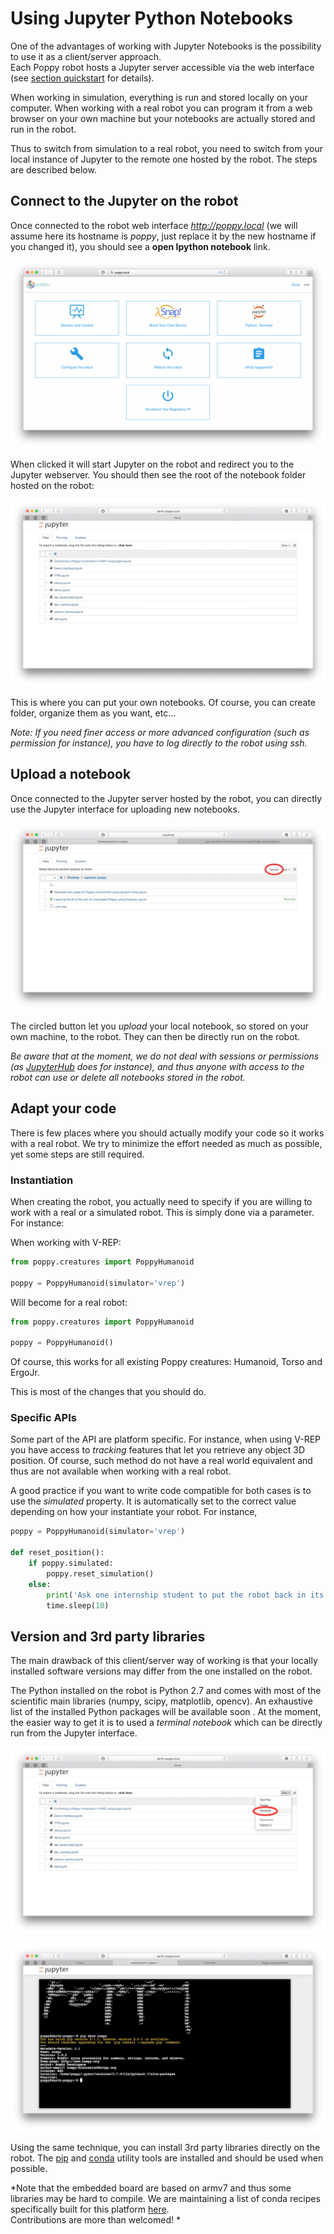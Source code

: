 # Using Jupyter Python Notebooks

One of the advantages of working with Jupyter Notebooks is the possibility to use it as a client/server approach.  
Each Poppy robot hosts a Jupyter server accessible via the web interface (see [section quickstart](../getting-started/program-the-robot.md) for details).

When working in simulation, everything is run and stored locally on your computer. When working with a real robot you can program it from a web browser on your own machine but your notebooks are actually stored and run in the robot.

Thus to switch from simulation to a real robot, you need to switch from your local instance of Jupyter to the remote one hosted by the robot. The steps are described below.

## Connect to the Jupyter on the robot

Once connected to the robot web interface *http://poppy.local* (we will assume here its hostname is *poppy*, just replace it by the new hostname if you changed it), you should see a **open Ipython notebook** link.

![open notebook link](../img/poppy_home.png)

When clicked it will start Jupyter on the robot and redirect you to the Jupyter webserver. You should then see the root of the notebook folder hosted on the robot:

![notebook folder on poppy](../img/jupyter/root-folder.jpg)

This is where you can put your own notebooks. Of course, you can create folder, organize them as you want, etc...

*Note: If you need finer access or more advanced configuration (such as permission for instance), you have to log directly to the robot using ssh.*

## Upload a notebook

Once connected to the Jupyter server hosted by the robot, you can directly use the Jupyter interface for uploading new notebooks.

![upload new notebooks](../img/jupyter/upload-notebooks.jpg)

The circled button let you *upload* your local notebook, so stored on your own machine, to the robot. They can then be directly run on the robot.

*Be aware that at the moment, we do not deal with sessions or permissions (as [JupyterHub](https://github.com/jupyter/jupyterhub) does for instance), and thus anyone with access to the robot can use or delete all notebooks stored in the robot.*

## Adapt your code

There is few places where you should actually modify your code so it works with a real robot. We try to minimize the effort needed as much as possible, yet some steps are still required.

### Instantiation

When creating the robot, you actually need to specify if you are willing to work with a real or a simulated robot. This is simply done via a parameter. For instance:

When working with V-REP:
```python
from poppy.creatures import PoppyHumanoid

poppy = PoppyHumanoid(simulator='vrep')
```

Will become for a real robot:

```python
from poppy.creatures import PoppyHumanoid

poppy = PoppyHumanoid()
```

Of course, this works for all existing Poppy creatures: Humanoid, Torso and ErgoJr.

This is most of the changes that you should do.

### Specific APIs

Some part of the API are platform specific. For instance, when using V-REP you have access to *tracking* features that let you retrieve any object 3D position. Of course, such method do not have a real world equivalent and thus are not available when working with a real robot.

A good practice if you want to write code compatible for both cases is to use the *simulated* property. It is automatically set to the correct value depending on how your instantiate your robot. For instance,

```python
poppy = PoppyHumanoid(simulator='vrep')

def reset_position():
    if poppy.simulated:
        poppy.reset_simulation()
    else:
        print('Ask one internship student to put the robot back in its origin position.')
        time.sleep(10)
```


## Version and 3rd party libraries

The main drawback of this client/server way of working is that your locally installed software versions may differ from the one installed on the robot.

The Python installed on the robot is Python 2.7 and comes with most of the scientific main libraries (numpy, scipy, matplotlib, opencv). An exhaustive list of the installed Python packages will be available soon <!-- (TODO!)-->. At the moment, the easier way to get it is to used a *terminal notebook* which can be directly run from the Jupyter interface.

![Open a terminal](../img/jupyter/open-terminal.jpg)

![Jupyter terminal](../img/jupyter/terminal.jpg)


Using the same technique, you can install 3rd party libraries directly on the robot. The [pip](https://pip.readthedocs.org) and [conda](http://conda.pydata.org/docs/) utility tools are installed and should be used when possible.

*Note that the embedded board are based on armv7 and thus some libraries may be hard to compile. We are maintaining a list of conda recipes specifically built for this platform [here](https://anaconda.org/poppy-project).  
Contributions are more than welcomed! *
